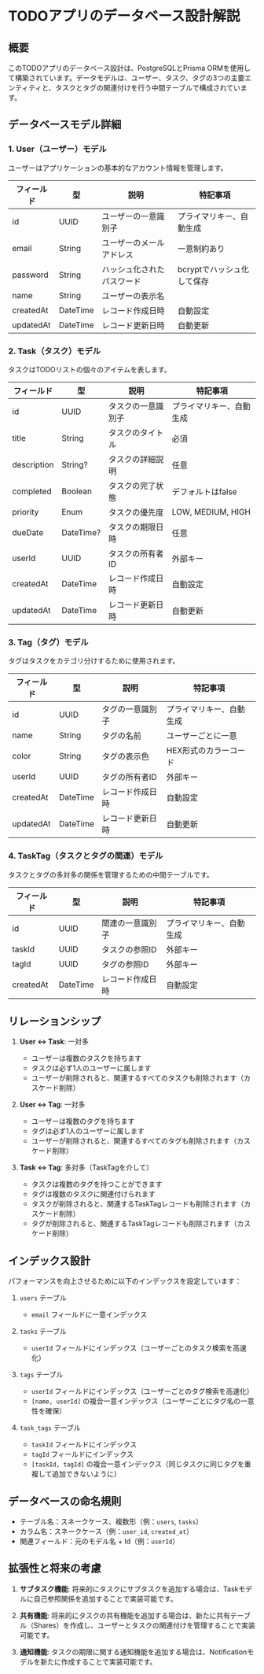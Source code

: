 # TODOアプリのデータベース設計解説

## 概要

このTODOアプリのデータベース設計は、PostgreSQLとPrisma ORMを使用して構築されています。データモデルは、ユーザー、タスク、タグの3つの主要エンティティと、タスクとタグの関連付けを行う中間テーブルで構成されています。

## データベースモデル詳細

### 1. User（ユーザー）モデル

ユーザーはアプリケーションの基本的なアカウント情報を管理します。

| フィールド | 型      | 説明                       | 特記事項                  |
|-----------|---------|----------------------------|---------------------------|
| id        | UUID    | ユーザーの一意識別子        | プライマリキー、自動生成   |
| email     | String  | ユーザーのメールアドレス    | 一意制約あり              |
| password  | String  | ハッシュ化されたパスワード  | bcryptでハッシュ化して保存|
| name      | String  | ユーザーの表示名           |                          |
| createdAt | DateTime| レコード作成日時           | 自動設定                  |
| updatedAt | DateTime| レコード更新日時           | 自動更新                  |

### 2. Task（タスク）モデル

タスクはTODOリストの個々のアイテムを表します。

| フィールド   | 型       | 説明                    | 特記事項                |
|-------------|----------|-------------------------|-------------------------|
| id          | UUID     | タスクの一意識別子       | プライマリキー、自動生成 |
| title       | String   | タスクのタイトル        | 必須                    |
| description | String?  | タスクの詳細説明        | 任意                    |
| completed   | Boolean  | タスクの完了状態        | デフォルトはfalse       |
| priority    | Enum     | タスクの優先度          | LOW, MEDIUM, HIGH      |
| dueDate     | DateTime?| タスクの期限日時        | 任意                    |
| userId      | UUID     | タスクの所有者ID        | 外部キー                |
| createdAt   | DateTime | レコード作成日時        | 自動設定                |
| updatedAt   | DateTime | レコード更新日時        | 自動更新                |

### 3. Tag（タグ）モデル

タグはタスクをカテゴリ分けするために使用されます。

| フィールド  | 型       | 説明                    | 特記事項                |
|------------|----------|-------------------------|-------------------------|
| id         | UUID     | タグの一意識別子         | プライマリキー、自動生成 |
| name       | String   | タグの名前              | ユーザーごとに一意      |
| color      | String   | タグの表示色            | HEX形式のカラーコード   |
| userId     | UUID     | タグの所有者ID          | 外部キー                |
| createdAt  | DateTime | レコード作成日時        | 自動設定                |
| updatedAt  | DateTime | レコード更新日時        | 自動更新                |

### 4. TaskTag（タスクとタグの関連）モデル

タスクとタグの多対多の関係を管理するための中間テーブルです。

| フィールド | 型       | 説明                   | 特記事項               |
|-----------|----------|------------------------|------------------------|
| id        | UUID     | 関連の一意識別子        | プライマリキー、自動生成|
| taskId    | UUID     | タスクの参照ID         | 外部キー               |
| tagId     | UUID     | タグの参照ID           | 外部キー               |
| createdAt | DateTime | レコード作成日時       | 自動設定               |

## リレーションシップ

1. **User <-> Task**: 一対多
   - ユーザーは複数のタスクを持ちます
   - タスクは必ず1人のユーザーに属します
   - ユーザーが削除されると、関連するすべてのタスクも削除されます（カスケード削除）

2. **User <-> Tag**: 一対多
   - ユーザーは複数のタグを持ちます
   - タグは必ず1人のユーザーに属します
   - ユーザーが削除されると、関連するすべてのタグも削除されます（カスケード削除）

3. **Task <-> Tag**: 多対多（TaskTagを介して）
   - タスクは複数のタグを持つことができます
   - タグは複数のタスクに関連付けられます
   - タスクが削除されると、関連するTaskTagレコードも削除されます（カスケード削除）
   - タグが削除されると、関連するTaskTagレコードも削除されます（カスケード削除）

## インデックス設計

パフォーマンスを向上させるために以下のインデックスを設定しています：

1. `users` テーブル
   - `email` フィールドに一意インデックス

2. `tasks` テーブル
   - `userId` フィールドにインデックス（ユーザーごとのタスク検索を高速化）

3. `tags` テーブル
   - `userId` フィールドにインデックス（ユーザーごとのタグ検索を高速化）
   - `[name, userId]` の複合一意インデックス（ユーザーごとにタグ名の一意性を確保）

4. `task_tags` テーブル
   - `taskId` フィールドにインデックス
   - `tagId` フィールドにインデックス
   - `[taskId, tagId]` の複合一意インデックス（同じタスクに同じタグを重複して追加できないように）

## データベースの命名規則

- テーブル名：スネークケース、複数形（例：`users`, `tasks`）
- カラム名：スネークケース（例：`user_id`, `created_at`）
- 関連フィールド：元のモデル名 + Id（例：`userId`）

## 拡張性と将来の考慮

1. **サブタスク機能**: 将来的にタスクにサブタスクを追加する場合は、Taskモデルに自己参照関係を追加することで実装可能です。

2. **共有機能**: 将来的にタスクの共有機能を追加する場合は、新たに共有テーブル（Shares）を作成し、ユーザーとタスクの関連付けを管理することで実装可能です。

3. **通知機能**: タスクの期限に関する通知機能を追加する場合は、Notificationモデルを新たに作成することで実装可能です。
